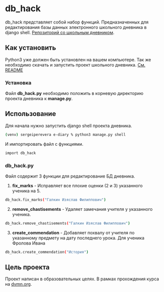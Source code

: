 # db_hack
db_hack представляет собой набор функций. Предназначенных для редактирования базы данных 
электронного школьного дневника в django shell. [Репозиторий со школьным дневником](https://github.com/devmanorg/e-diary/tree/master).

## Как установить

Python3 уже должен быть установлен на вашем компьютере.
Так же необходимо скачать и запустить проект школьного дневника. [См. README](https://github.com/devmanorg/e-diary/blob/master/README.md)


### Установка
Файл **db_hack.py** необходимо положить в корневую директорию проекта дневника к **manage.py**.

## Использование
Для начала нужно запустить django shell проекта дневника. 
```bash
(venv) sergeiperevera e-diary % python3 manage.py shell     
```
И импортировать файл с функциями.
```bash
import db_hack
```
### db_hack.py
Файл содержит 3 функции для редактирование БД дневника.
1. **fix_marks** - Исправляет все плохие оценки (2 и 3) указанного ученика на 5.
```bash
db_hack.fix_marks("Галкин Изяслав Филиппович")
```
2. **remove_chastisements** - Удаляет замечания учителя у указанного ученика.
```bash
db_hack.remove_chastisements("Галкин Изяслав Филиппович")
```
3. **create_commendation** - Добавляет похвалу от учителя по указанному предмету на дату последнего урока. Для ученика Фролова Ивана
```bash
db_hack.create_commendation("История")
```

## Цель проекта

Проект написан в образовательных целях. В рамках прохождения курса на [dvmn.org](https://dvmn.org/).
